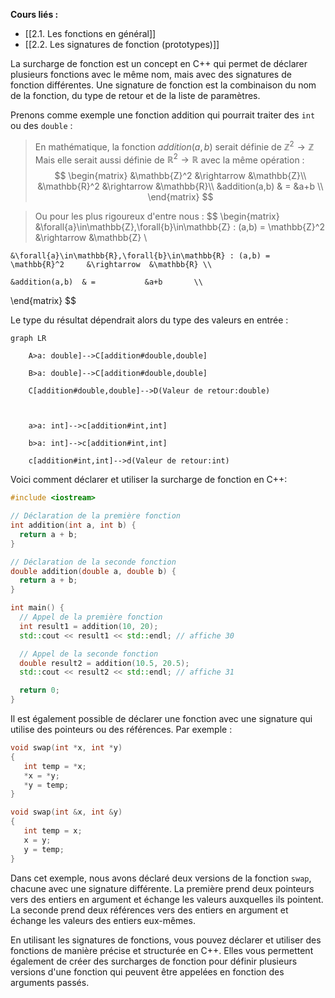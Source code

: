**Cours liés :**
- [[2.1. Les fonctions en général]]
- [[2.2. Les signatures de fonction (prototypes)]]

La surcharge de fonction est un concept en C++ qui permet de déclarer plusieurs fonctions avec le même nom, mais avec des signatures de fonction différentes. Une signature de fonction est la combinaison du nom de la fonction, du type de retour et de la liste de paramètres.

Prenons comme exemple une fonction addition qui pourrait traiter des `int` ou des `double` :

> En mathématique, la fonction $addition(a,b)$ serait définie de $\mathbb{Z}^2 \rightarrow \mathbb{Z}$ 
> Mais elle serait aussi définie de $\mathbb{R}^2 \rightarrow \mathbb{R}$ avec la même opération : 
> $$
\begin{matrix}
	&\mathbb{Z}^2     &\rightarrow  &\mathbb{Z}\\
	&\mathbb{R}^2     &\rightarrow  &\mathbb{R}\\
	&addition(a,b)  & =           &a+b       \\
\end{matrix}
$$

> Ou pour les plus rigoureux d'entre nous : 
> $$
\begin{matrix}
	&\forall{a}\in\mathbb{Z},\forall{b}\in\mathbb{Z} : (a,b) = \mathbb{Z}^2     &\rightarrow  &\mathbb{Z} \\
	
	&\forall{a}\in\mathbb{R},\forall{b}\in\mathbb{R} : (a,b) = \mathbb{R}^2     &\rightarrow  &\mathbb{R} \\
	
	&addition(a,b)  & =           &a+b       \\
\end{matrix}
$$

Le type du résultat dépendrait alors du type des valeurs en entrée : 

```mermaid
graph LR

    A>a: double]-->C[addition#double,double]

    B>a: double]-->C[addition#double,double]

    C[addition#double,double]-->D(Valeur de retour:double)

  

    a>a: int]-->c[addition#int,int]

    b>a: int]-->c[addition#int,int]

    c[addition#int,int]-->d(Valeur de retour:int)
```

Voici comment déclarer et utiliser la surcharge de fonction en C++:

```cpp
#include <iostream>

// Déclaration de la première fonction
int addition(int a, int b) {
  return a + b;
}

// Déclaration de la seconde fonction
double addition(double a, double b) {
  return a + b;
}

int main() {
  // Appel de la première fonction
  int result1 = addition(10, 20);
  std::cout << result1 << std::endl; // affiche 30

  // Appel de la seconde fonction
  double result2 = addition(10.5, 20.5);
  std::cout << result2 << std::endl; // affiche 31

  return 0;
}
```

Il est également possible de déclarer une fonction avec une signature qui utilise des pointeurs ou des références. Par exemple :

```cpp
void swap(int *x, int *y)
{
   int temp = *x;
   *x = *y;
   *y = temp;
}

void swap(int &x, int &y)
{
   int temp = x;
   x = y;
   y = temp;
}
```

Dans cet exemple, nous avons déclaré deux versions de la fonction `swap`, chacune avec une signature différente. La première prend deux pointeurs vers des entiers en argument et échange les valeurs auxquelles ils pointent. La seconde prend deux références vers des entiers en argument et échange les valeurs des entiers eux-mêmes.

En utilisant les signatures de fonctions, vous pouvez déclarer et utiliser des fonctions de manière précise et structurée en C++. Elles vous permettent également de créer des surcharges de fonction pour définir plusieurs versions d'une fonction qui peuvent être appelées en fonction des arguments passés.